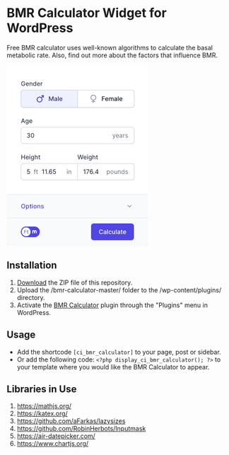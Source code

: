 # BMR Calculator Widget for WordPress

Free BMR calculator uses well-known algorithms to calculate the basal metabolic rate. Also, find out more about the factors that influence BMR.

![BMR Calculator Input Form](/assets/images/screenshot-1.png "BMR Calculator Input Form")

## Installation

1. [Download](https://github.com/pub-calculator-io/bmr-calculator/archive/refs/heads/master.zip) the ZIP file of this repository.
2. Upload the /bmr-calculator-master/ folder to the /wp-content/plugins/ directory.
3. Activate the [BMR Calculator](https://www.calculator.io/bmr-calculator/ "BMR Calculator Homepage") plugin through the "Plugins" menu in WordPress.

## Usage
* Add the shortcode `[ci_bmr_calculator]` to your page, post or sidebar.
* Or add the following code: `<?php display_ci_bmr_calculator(); ?>` to your template where you would like the BMR Calculator to appear.

## Libraries in Use
1. https://mathjs.org/
2. https://katex.org/
3. https://github.com/aFarkas/lazysizes
4. https://github.com/RobinHerbots/Inputmask
5. https://air-datepicker.com/
6. https://www.chartjs.org/
